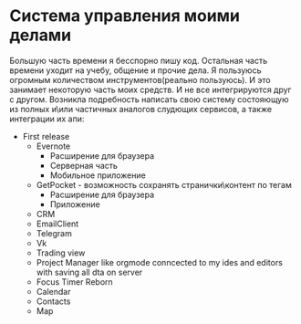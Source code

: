 # Система управления моими делами

Большую часть времени я бесспорно пишу код. Остальная часть времени уходит на учебу, общение и прочие дела. Я пользуюсь огромным количеством инструментов(реально пользуюсь). И это занимает некоторую часть моих средств. И не все интегрируются друг с другом. Возникла подребность написать свою систему состояющую из полных и\или частичных аналогов слудющих сервисов, а также интеграции их апи:

* First release
  * Evernote
    * Расширение для браузера
    * Серверная часть
    * Мобильное приложение
  * GetPocket - возможность сохранять странички\контент по тегам
    * Расширение для браузера
    * Приложение
  * CRM
  * EmailClient
  * Telegram
  * Vk
  * Trading view
  * Project Manager like orgmode conncected to my ides and editors with saving all dta on server
  * Focus Timer Reborn
  * Calendar
  * Contacts
  * Map